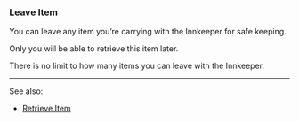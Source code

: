 ### Leave Item
You can leave any item you’re carrying with the Innkeeper for safe keeping.

Only you will be able to retrieve this item later.

There is no limit to how many items you can leave with the Innkeeper.

---

See also:
 - [Retrieve Item](retrieve_item.md)


